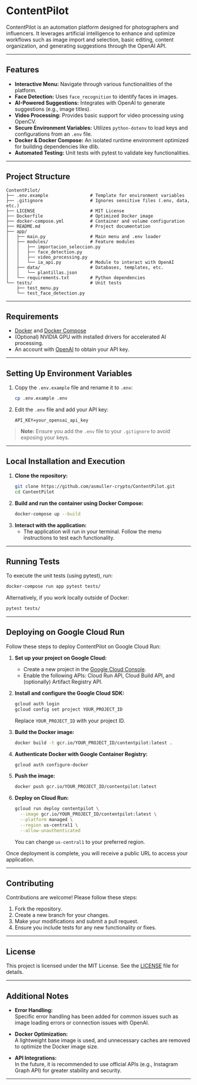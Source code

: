 # ContentPilot

ContentPilot is an automation platform designed for photographers and influencers. It leverages artificial intelligence to enhance and optimize workflows such as image import and selection, basic editing, content organization, and generating suggestions through the OpenAI API.

---

## Features

- **Interactive Menu:** Navigate through various functionalities of the platform.
- **Face Detection:** Uses `face_recognition` to identify faces in images.
- **AI-Powered Suggestions:** Integrates with OpenAI to generate suggestions (e.g., image titles).
- **Video Processing:** Provides basic support for video processing using OpenCV.
- **Secure Environment Variables:** Utilizes `python-dotenv` to load keys and configurations from an `.env` file.
- **Docker & Docker Compose:** An isolated runtime environment optimized for building dependencies like dlib.
- **Automated Testing:** Unit tests with pytest to validate key functionalities.

---

## Project Structure

```
ContentPilot/
├── .env.example                # Template for environment variables
├── .gitignore                  # Ignores sensitive files (.env, data, etc.)
├── LICENSE                     # MIT License
├── Dockerfile                  # Optimized Docker image
├── docker-compose.yml          # Container and volume configuration
├── README.md                   # Project documentation
├── app/
│   ├── main.py                 # Main menu and .env loader
│   ├── modules/                # Feature modules
│   │   ├── importacion_seleccion.py
│   │   ├── face_detection.py
│   │   ├── video_processing.py
│   │   └── ia_api.py           # Module to interact with OpenAI
│   ├── data/                   # Databases, templates, etc.
│   │   └── plantillas.json
│   └── requirements.txt        # Python dependencies
└── tests/                      # Unit tests
    ├── test_menu.py
    └── test_face_detection.py
```

---

## Requirements

- [Docker](https://www.docker.com/get-started) and [Docker Compose](https://docs.docker.com/compose/install/)
- (Optional) NVIDIA GPU with installed drivers for accelerated AI processing.
- An account with [OpenAI](https://platform.openai.com/signup) to obtain your API key.

---

## Setting Up Environment Variables

1. Copy the `.env.example` file and rename it to `.env`:
   ```bash
   cp .env.example .env
   ```
2. Edit the `.env` file and add your API key:
   ```dotenv
   API_KEY=your_opensai_api_key
   ```
> **Note:** Ensure you add the `.env` file to your `.gitignore` to avoid exposing your keys.

---

## Local Installation and Execution

1. **Clone the repository:**
   ```bash
   git clone https://github.com/asmuller-crypto/ContentPilot.git
   cd ContentPilot
   ```
2. **Build and run the container using Docker Compose:**
   ```bash
   docker-compose up --build
   ```
3. **Interact with the application:**
   - The application will run in your terminal. Follow the menu instructions to test each functionality.

---

## Running Tests

To execute the unit tests (using pytest), run:
```bash
docker-compose run app pytest tests/
```
Alternatively, if you work locally outside of Docker:
```bash
pytest tests/
```

---

## Deploying on Google Cloud Run

Follow these steps to deploy ContentPilot on Google Cloud Run:

1. **Set up your project on Google Cloud:**
   - Create a new project in the [Google Cloud Console](https://console.cloud.google.com/).
   - Enable the following APIs: Cloud Run API, Cloud Build API, and (optionally) Artifact Registry API.

2. **Install and configure the Google Cloud SDK:**
   ```bash
   gcloud auth login
   gcloud config set project YOUR_PROJECT_ID
   ```
   Replace `YOUR_PROJECT_ID` with your project ID.

3. **Build the Docker image:**
   ```bash
   docker build -t gcr.io/YOUR_PROJECT_ID/contentpilot:latest .
   ```
4. **Authenticate Docker with Google Container Registry:**
   ```bash
   gcloud auth configure-docker
   ```
5. **Push the image:**
   ```bash
   docker push gcr.io/YOUR_PROJECT_ID/contentpilot:latest
   ```
6. **Deploy on Cloud Run:**
   ```bash
   gcloud run deploy contentpilot \
     --image gcr.io/YOUR_PROJECT_ID/contentpilot:latest \
     --platform managed \
     --region us-central1 \
     --allow-unauthenticated
   ```
   You can change `us-central1` to your preferred region.

Once deployment is complete, you will receive a public URL to access your application.

---

## Contributing

Contributions are welcome! Please follow these steps:

1. Fork the repository.
2. Create a new branch for your changes.
3. Make your modifications and submit a pull request.
4. Ensure you include tests for any new functionality or fixes.

---

## License

This project is licensed under the MIT License. See the [LICENSE](LICENSE) file for details.

---

## Additional Notes

- **Error Handling:**  
  Specific error handling has been added for common issues such as image loading errors or connection issues with OpenAI.
  
- **Docker Optimization:**  
  A lightweight base image is used, and unnecessary caches are removed to optimize the Docker image size.
  
- **API Integrations:**  
  In the future, it is recommended to use official APIs (e.g., Instagram Graph API) for greater stability and security.

---

